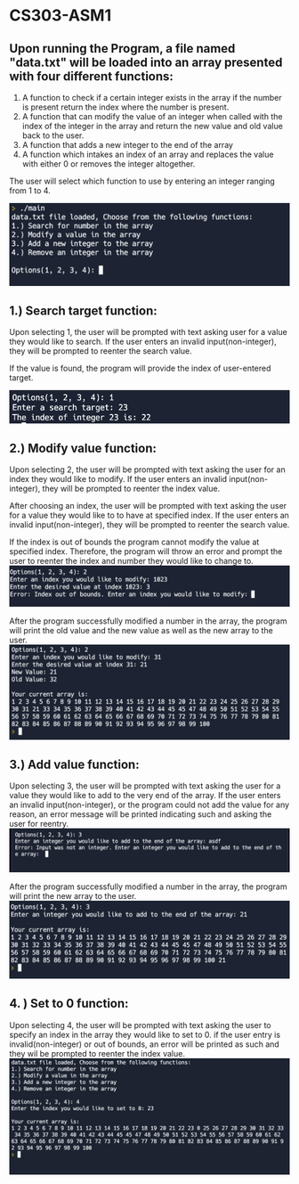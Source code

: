 # CS303-ASM1

## Upon running the Program, a file named "data.txt" will be loaded into an array presented with four different functions:
1) A function to check if a certain integer exists in the array if the number is present return the
index where the number is present.
2) A function that can modify the value of an integer when called with the index of the integer in
the array and return the new value and old value back to the user.
3) A function that adds a new integer to the end of the array
4) A function which intakes an index of an array and replaces the value with either 0 or removes
the integer altogether.


The user will select which function to use by entering an integer ranging from 1 to 4.

![alt text](https://github.com/pv747/CS303-ASM1/blob/e38901fa3ce69a7d7829bc04d3f29fc9c1fc9752/Screenshots/Select_functionality.png)

## 1.) Search target function:
Upon selecting 1, the user will be prompted with text asking user for a value they would like to search. If the user enters an invalid input(non-integer), they will be prompted to reenter the search value.

If the value is found, the program will provide the index of user-entered target.

![alt text](https://github.com/pv747/CS303-ASM1/blob/e38901fa3ce69a7d7829bc04d3f29fc9c1fc9752/Screenshots/Search_target.png)

## 2.) Modify value function:
Upon selecting 2, the user will be prompted with text asking the user for an index they would like to modify. If the user enters an invalid input(non-integer), they will be prompted to reenter the index value.

After choosing an index, the user will be prompted with text asking the user for a value they would like to to have at specified index. If the user enters an invalid input(non-integer), they will be prompted to reenter the search value.

If the index is out of bounds the program cannot modify the value at specified index. Therefore, the program will throw an error and prompt the user to reenter the index and number they would like to change to.
![alt text](https://github.com/pv747/CS303-ASM1/blob/e38901fa3ce69a7d7829bc04d3f29fc9c1fc9752/Screenshots/Index_out_of_bounds_err.png)

After the program successfully modified a number in the array, the program will print the old value and the new value as well as the new array to the user.
![alt text](https://github.com/pv747/CS303-ASM1/blob/e38901fa3ce69a7d7829bc04d3f29fc9c1fc9752/Screenshots/Modify_val.png)
## 3.) Add value function:
Upon selecting 3, the user will be prompted with text asking the user for a value they would like to add to the very end of the array. If the user enters an invalid input(non-integer), or the program could not add the value for any reason, an error message will be printed indicating such and asking the user for reentry.
![alt text](https://github.com/pv747/CS303-ASM1/blob/624350bc36d6d281b1aaa64e3c27a22fc81e3d34/Screenshots/non_integer_value_error.png)

After the program successfully modified a number in the array, the program will print the new array to the user.
![alt text](https://github.com/pv747/CS303-ASM1/blob/e38901fa3ce69a7d7829bc04d3f29fc9c1fc9752/Screenshots/Add_val.png)
## 4. ) Set to 0 function:
Upon selecting 4, the user will be prompted with text asking the user to specify an index in the array they would like to set to 0. if the user entry is invalid(non-integer) or out of bounds, an error will be printed as such and they wil be prompted to reenter the index value.
![alt text](https://github.com/pv747/CS303-ASM1/blob/e38901fa3ce69a7d7829bc04d3f29fc9c1fc9752/Screenshots/Remove_val.png)
